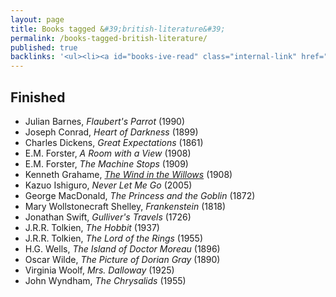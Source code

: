 ```yaml
---
layout: page
title: Books tagged &#39;british-literature&#39;
permalink: /books-tagged-british-literature/
published: true
backlinks: '<ul><li><a id="books-ive-read" class="internal-link" href="/books-ive-read/">Books I&#39;ve read</a></li></ul>'
---
```




## Finished 
* Julian Barnes, _Flaubert's Parrot_ (1990) 
* Joseph Conrad, _Heart of Darkness_ (1899) 
* Charles Dickens, _Great Expectations_ (1861) 
* E.M. Forster, _A Room with a View_ (1908) 
* E.M. Forster, _The Machine Stops_ (1909) 
* Kenneth Grahame, _<a id="grahame-wind-in-the-willows" class="internal-link" href="/grahame-wind-in-the-willows/">The Wind in the Willows</a>_ (1908) 
* Kazuo Ishiguro, _Never Let Me Go_ (2005) 
* George MacDonald, _The Princess and the Goblin_ (1872) 
* Mary Wollstonecraft Shelley, _Frankenstein_ (1818) 
* Jonathan Swift, _Gulliver's Travels_ (1726) 
* J.R.R. Tolkien, _The Hobbit_ (1937) 
* J.R.R. Tolkien, _The Lord of the Rings_ (1955) 
* H.G. Wells, _The Island of Doctor Moreau_ (1896) 
* Oscar Wilde, _The Picture of Dorian Gray_ (1890) 
* Virginia Woolf, _Mrs. Dalloway_ (1925) 
* John Wyndham, _The Chrysalids_ (1955) 
